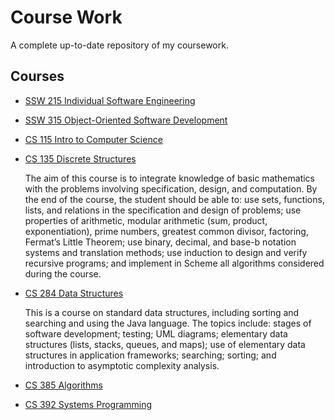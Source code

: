 # Course Work
A complete up-to-date repository of my coursework.

## Courses
* [SSW 215 Individual Software Engineering]()
* [SSW 315 Object-Oriented Software Development]()
* [CS 115 Intro to Computer Science]()
* [CS 135 Discrete Structures](https://github.com/robertschaedler3/CS-135)

   The aim of this course is to integrate knowledge of basic mathematics with the problems involving specification, design, and computation. By the end of the course, the student should be able to: use sets, functions, lists, and relations in the specification and design of problems; use properties of arithmetic, modular arithmetic (sum, product, exponentiation), prime numbers, greatest common divisor, factoring, Fermat’s Little Theorem; use binary, decimal, and base-b notation systems and translation methods; use induction to design and verify recursive programs; and implement in Scheme all algorithms considered during the course.
   
* [CS 284 Data Structures](https://github.com/robertschaedler3/CS-284)

   This is a course on standard data structures, including sorting and searching and using the Java language. The topics include: stages of software development; testing; UML diagrams; elementary data structures (lists, stacks, queues, and maps); use of elementary data structures in application frameworks; searching; sorting; and introduction to asymptotic complexity analysis.

* [CS 385 Algorithms]()
* [CS 392 Systems Programming]()
